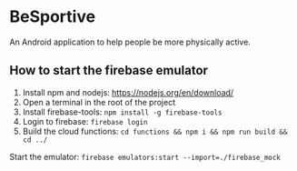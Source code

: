 # BeSportive

An Android application to help people be more physically active.

## How to start the firebase emulator

1. Install npm and nodejs: https://nodejs.org/en/download/
2. Open a terminal in the root of the project
3. Install firebase-tools: `npm install -g firebase-tools`
4. Login to firebase: `firebase login`
5. Build the cloud functions: `cd functions && npm i && npm run build && cd ../`

Start the emulator: `firebase emulators:start --import=./firebase_mock`